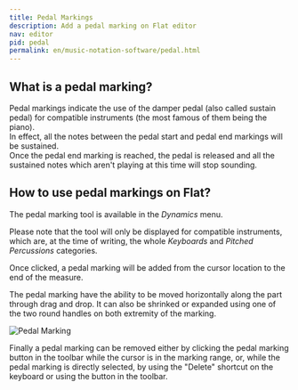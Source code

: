 ```yaml
---
title: Pedal Markings
description: Add a pedal marking on Flat editor
nav: editor
pid: pedal
permalink: en/music-notation-software/pedal.html
---
```


## What is a pedal marking?

Pedal markings indicate the use of the damper pedal (also called sustain pedal) for compatible instruments (the most famous of them being the piano).<br/>
In effect, all the notes between the pedal start and pedal end markings will be sustained.<br/>
Once the pedal end marking is reached, the pedal is released and all the sustained notes which aren't playing at this time will stop sounding.

## How to use pedal markings on Flat?

The pedal marking tool is available in the *Dynamics* menu.

Please note that the tool will only be displayed for compatible instruments, which are, at the time of writing, the whole *Keyboards* and *Pitched Percussions* categories.

Once clicked, a pedal marking will be added from the cursor location to the end of the measure.


The pedal marking have the ability to be moved horizontally along the part through drag and drop. It can also be shrinked or expanded using one of the two round handles on both extremity of the marking.

![Pedal Marking](/help/assets/img/editor/pedal.gif)

Finally a pedal marking can be removed either by clicking the pedal marking button in the toolbar while the cursor is in the marking range, or, while the pedal marking is directly selected, by using the "Delete" shortcut on the keyboard or using the button in the toolbar.
